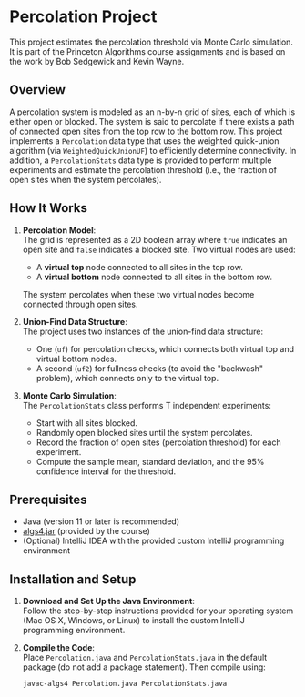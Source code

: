 # Percolation Project

This project estimates the percolation threshold via Monte Carlo simulation. It is part of the Princeton Algorithms course assignments and is based on the work by Bob Sedgewick and Kevin Wayne.

## Overview

A percolation system is modeled as an n-by-n grid of sites, each of which is either open or blocked. The system is said to percolate if there exists a path of connected open sites from the top row to the bottom row. This project implements a `Percolation` data type that uses the weighted quick-union algorithm (via `WeightedQuickUnionUF`) to efficiently determine connectivity. In addition, a `PercolationStats` data type is provided to perform multiple experiments and estimate the percolation threshold (i.e., the fraction of open sites when the system percolates).

## How It Works

1. **Percolation Model**:  
   The grid is represented as a 2D boolean array where `true` indicates an open site and `false` indicates a blocked site. Two virtual nodes are used:
   - A **virtual top** node connected to all sites in the top row.
   - A **virtual bottom** node connected to all sites in the bottom row.
   
   The system percolates when these two virtual nodes become connected through open sites.

2. **Union-Find Data Structure**:  
   The project uses two instances of the union-find data structure:
   - One (`uf`) for percolation checks, which connects both virtual top and virtual bottom nodes.
   - A second (`uf2`) for fullness checks (to avoid the "backwash" problem), which connects only to the virtual top.

3. **Monte Carlo Simulation**:  
   The `PercolationStats` class performs T independent experiments:
   - Start with all sites blocked.
   - Randomly open blocked sites until the system percolates.
   - Record the fraction of open sites (percolation threshold) for each experiment.
   - Compute the sample mean, standard deviation, and the 95% confidence interval for the threshold.

## Prerequisites

- Java (version 11 or later is recommended)
- [algs4.jar](https://algs4.cs.princeton.edu/code/) (provided by the course)
- (Optional) IntelliJ IDEA with the provided custom IntelliJ programming environment

## Installation and Setup

1. **Download and Set Up the Java Environment**:  
   Follow the step-by-step instructions provided for your operating system (Mac OS X, Windows, or Linux) to install the custom IntelliJ programming environment.

2. **Compile the Code**:  
   Place `Percolation.java` and `PercolationStats.java` in the default package (do not add a package statement). Then compile using:
   ```bash
   javac-algs4 Percolation.java PercolationStats.java
